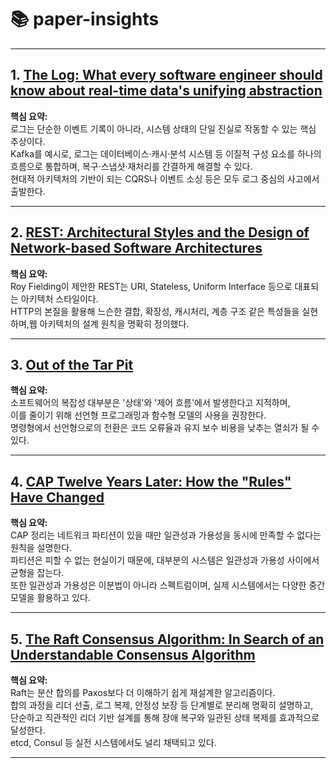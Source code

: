 # 📚 paper-insights

---

## 1. [The Log: What every software engineer should know about real-time data's unifying abstraction](TheLog.md)

**핵심 요약:**  
로그는 단순한 이벤트 기록이 아니라, 시스템 상태의 단일 진실로 작동할 수 있는 핵심 추상이다.  
Kafka를 예시로, 로그는 데이터베이스·캐시·분석 시스템 등 이질적 구성 요소를 하나의 흐름으로 통합하며, 복구·스냅샷·재처리를 간결하게 해결할 수 있다.  
현대적 아키텍처의 기반이 되는 CQRS나 이벤트 소싱 등은 모두 로그 중심의 사고에서 출발한다.

---

## 2. [REST: Architectural Styles and the Design of Network-based Software Architectures](REST.md)

**핵심 요약:**  
Roy Fielding이 제안한 REST는 URI, Stateless, Uniform Interface 등으로 대표되는 아키텍처 스타일이다.  
HTTP의 본질을 활용해 느슨한 결합, 확장성, 캐시처리, 계층 구조 같은 특성들을 실현하며,웹 아키텍처의 설계 원칙을 명확히 정의했다.

---

## 3. [Out of the Tar Pit](OutOfTheTarPit.md)

**핵심 요약:**  
소프트웨어의 복잡성 대부분은 '상태'와 '제어 흐름'에서 발생한다고 지적하며,  
이를 줄이기 위해 선언형 프로그래밍과 함수형 모델의 사용을 권장한다.  
명령형에서 선언형으로의 전환은 코드 오류율과 유지 보수 비용을 낮추는 열쇠가 될 수 있다.

---

## 4. [CAP Twelve Years Later: How the "Rules" Have Changed](CAP.md)

**핵심 요약:**  
CAP 정리는 네트워크 파티션이 있을 때만 일관성과 가용성을 동시에 만족할 수 없다는 원칙을 설명한다.  
파티션은 피할 수 없는 현실이기 때문에, 대부분의 시스템은 일관성과 가용성 사이에서 균형을 잡는다.  
또한 일관성과 가용성은 이분법이 아니라 스펙트럼이며, 실제 시스템에서는 다양한 중간 모델을 활용하고 있다.

---

## 5. [The Raft Consensus Algorithm: In Search of an Understandable Consensus Algorithm](CAP.md)

**핵심 요약:**  
Raft는 분산 합의를 Paxos보다 더 이해하기 쉽게 재설계한 알고리즘이다.  
합의 과정을 리더 선출, 로그 복제, 안정성 보장 등 단계별로 분리해 명확히 설명하고,  
단순하고 직관적인 리더 기반 설계를 통해 장애 복구와 일관된 상태 복제를 효과적으로 달성한다.  
etcd, Consul 등 실전 시스템에서도 널리 채택되고 있다.

--- 